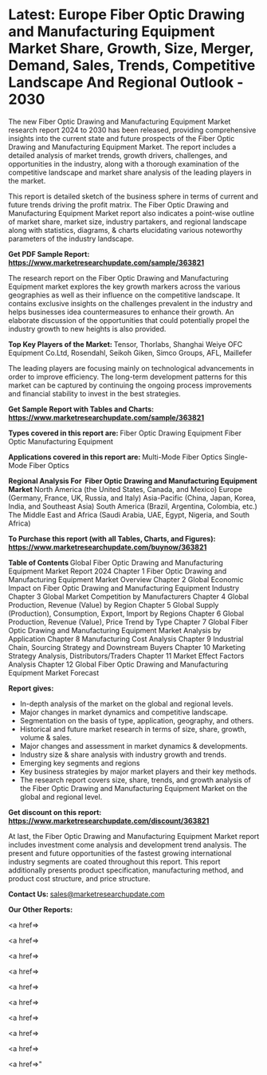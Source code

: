 # Latest: Europe Fiber Optic Drawing and Manufacturing Equipment Market Share, Growth, Size, Merger, Demand, Sales, Trends, Competitive Landscape And Regional Outlook - 2030

The new Fiber Optic Drawing and Manufacturing Equipment Market research report 2024 to 2030 has been released, providing comprehensive insights into the current state and future prospects of the Fiber Optic Drawing and Manufacturing Equipment Market. The report includes a detailed analysis of market trends, growth drivers, challenges, and opportunities in the industry, along with a thorough examination of the competitive landscape and market share analysis of the leading players in the market.

This report is detailed sketch of the business sphere in terms of current and future trends driving the profit matrix. The Fiber Optic Drawing and Manufacturing Equipment Market report also indicates a point-wise outline of market share, market size, industry partakers, and regional landscape along with statistics, diagrams, &amp; charts elucidating various noteworthy parameters of the industry landscape.

<strong><b>Get PDF Sample Report: <a href=https://www.marketresearchupdate.com/sample/363821>https://www.marketresearchupdate.com/sample/363821</a></b></strong>

The research report on the Fiber Optic Drawing and Manufacturing Equipment market explores the key growth markers across the various geographies as well as their influence on the competitive landscape. It contains exclusive insights on the challenges prevalent in the industry and helps businesses idea countermeasures to enhance their growth. An elaborate discussion of the opportunities that could potentially propel the industry growth to new heights is also provided.

<strong><b>Top Key Players of the Market:
</b></strong>Tensor, Thorlabs, Shanghai Weiye OFC Equipment Co.Ltd, Rosendahl, Seikoh Giken, Simco Groups, AFL, Maillefer<strong><b>
</b></strong>

The leading players are focusing mainly on technological advancements in order to improve efficiency. The long-term development patterns for this market can be captured by continuing the ongoing process improvements and financial stability to invest in the best strategies.

<strong><b>Get Sample Report with Tables and Charts: <a href=https://www.marketresearchupdate.com/sample/363821>https://www.marketresearchupdate.com/sample/363821</a></b></strong>

<strong><b>Types covered in this report are:
</b></strong>Fiber Optic Drawing Equipment
Fiber Optic Manufacturing Equipment<strong><b>
</b></strong>

<strong><b>Applications covered in this report are:
</b></strong>Multi-Mode Fiber Optics
Single-Mode Fiber Optics<strong><b>
</b></strong>

<strong><b>Regional Analysis For  Fiber Optic Drawing and Manufacturing Equipment Market</b></strong><strong><b>
</b></strong>North America (the United States, Canada, and Mexico)
Europe (Germany, France, UK, Russia, and Italy)
Asia-Pacific (China, Japan, Korea, India, and Southeast Asia)
South America (Brazil, Argentina, Colombia, etc.)
The Middle East and Africa (Saudi Arabia, UAE, Egypt, Nigeria, and South Africa)

<strong><b>To Purchase this report (with all Tables, Charts, and Figures): <a href=https://www.marketresearchupdate.com/buynow/363821>https://www.marketresearchupdate.com/buynow/363821</a></b></strong>

<strong><b>Table of Contents</b></strong><strong><b>
</b></strong>Global Fiber Optic Drawing and Manufacturing Equipment Market Report 2024
Chapter 1 Fiber Optic Drawing and Manufacturing Equipment Market Overview
Chapter 2 Global Economic Impact on Fiber Optic Drawing and Manufacturing Equipment Industry
Chapter 3 Global Market Competition by Manufacturers
Chapter 4 Global Production, Revenue (Value) by Region
Chapter 5 Global Supply (Production), Consumption, Export, Import by Regions
Chapter 6 Global Production, Revenue (Value), Price Trend by Type
Chapter 7 Global Fiber Optic Drawing and Manufacturing Equipment Market Analysis by Application
Chapter 8 Manufacturing Cost Analysis
Chapter 9 Industrial Chain, Sourcing Strategy and Downstream Buyers
Chapter 10 Marketing Strategy Analysis, Distributors/Traders
Chapter 11 Market Effect Factors Analysis
Chapter 12 Global Fiber Optic Drawing and Manufacturing Equipment Market Forecast

<strong><b>Report gives:</b></strong>

- In-depth analysis of the market on the global and regional levels.
- Major changes in market dynamics and competitive landscape.
- Segmentation on the basis of type, application, geography, and others.
- Historical and future market research in terms of size, share, growth, volume &amp; sales.
- Major changes and assessment in market dynamics &amp; developments.
- Industry size &amp; share analysis with industry growth and trends.
- Emerging key segments and regions
- Key business strategies by major market players and their key methods.
- The research report covers size, share, trends, and growth analysis of the Fiber Optic Drawing and Manufacturing Equipment Market on the global and regional level.

<strong><b>Get discount on this report: <a href=https://www.marketresearchupdate.com/discount/363821>https://www.marketresearchupdate.com/discount/363821</a></b></strong>

At last, the Fiber Optic Drawing and Manufacturing Equipment Market report includes investment come analysis and development trend analysis. The present and future opportunities of the fastest growing international industry segments are coated throughout this report. This report additionally presents product specification, manufacturing method, and product cost structure, and price structure.

<strong><b>Contact Us:
</b></strong>sales@marketresearchupdate.com

<strong>Our Other Reports:</strong>

<a href=></a>

<a href=></a>

<a href=></a>

<a href=></a>

<a href=></a>

<a href=></a>

<a href=></a>

<a href=></a>

<a href=></a>

<a href=></a>"
